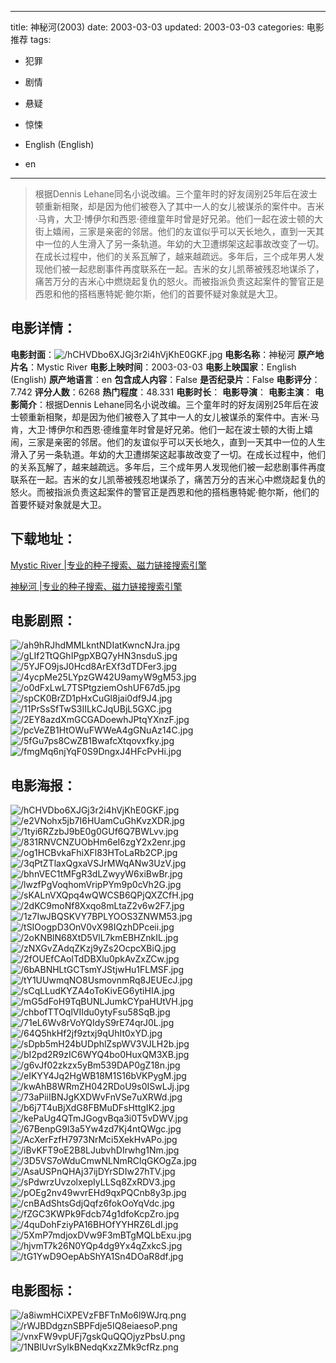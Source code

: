 
---
title: 神秘河(2003)
date: 2003-03-03
updated: 2003-03-03
categories: 电影推荐
tags:
- 犯罪
- 剧情
- 悬疑
- 惊悚

- English (English)
- en
---


> 根据Dennis Lehane同名小说改编。三个童年时的好友阔别25年后在波士顿重新相聚，却是因为他们被卷入了其中一人的女儿被谋杀的案件中。吉米·马肯，大卫·博伊尔和西恩·德维童年时曾是好兄弟。他们一起在波士顿的大街上嬉闹，三家是亲密的邻居。他们的友谊似乎可以天长地久，直到一天其中一位的人生滑入了另一条轨道。年幼的大卫遭绑架这起事故改变了一切。在成长过程中，他们的关系瓦解了，越来越疏远。多年后，三个成年男人发现他们被一起悲剧事件再度联系在一起。吉米的女儿凯蒂被残忍地谋杀了，痛苦万分的吉米心中燃烧起复仇的怒火。而被指派负责这起案件的警官正是西恩和他的搭档惠特妮·鲍尔斯，他们的首要怀疑对象就是大卫。

## **电影详情**：

**电影封面**：<img src="https://image.tmdb.org/t/p/w200/hCHVDbo6XJGj3r2i4hVjKhE0GKF.jpg" alt="/hCHVDbo6XJGj3r2i4hVjKhE0GKF.jpg" title="/hCHVDbo6XJGj3r2i4hVjKhE0GKF.jpg">
**电影名称**：神秘河
**原产地片名**：Mystic River
**电影上映时间**：2003-03-03
**电影上映国家**：English (English)
**原产地语言**：en
**包含成人内容**：False
**是否纪录片**：False
**电影评分**：7.742
**评分人数**：6268
**热门程度**：48.331
**电影时长**：
**电影导演**：
**电影主演**：
**电影简介**：根据Dennis Lehane同名小说改编。三个童年时的好友阔别25年后在波士顿重新相聚，却是因为他们被卷入了其中一人的女儿被谋杀的案件中。吉米·马肯，大卫·博伊尔和西恩·德维童年时曾是好兄弟。他们一起在波士顿的大街上嬉闹，三家是亲密的邻居。他们的友谊似乎可以天长地久，直到一天其中一位的人生滑入了另一条轨道。年幼的大卫遭绑架这起事故改变了一切。在成长过程中，他们的关系瓦解了，越来越疏远。多年后，三个成年男人发现他们被一起悲剧事件再度联系在一起。吉米的女儿凯蒂被残忍地谋杀了，痛苦万分的吉米心中燃烧起复仇的怒火。而被指派负责这起案件的警官正是西恩和他的搭档惠特妮·鲍尔斯，他们的首要怀疑对象就是大卫。

## **下载地址**：
[Mystic River |专业的种子搜索、磁力链接搜索引擎](https://movie.amd794.com:2083/?search=Mystic%20River&ordering=&mode=match_phrase&page_size=10&page=1)

[神秘河 |专业的种子搜索、磁力链接搜索引擎](https://movie.amd794.com:2083/?search=%E7%A5%9E%E7%A7%98%E6%B2%B3&ordering=&mode=match_phrase&page_size=10&page=1)
 

## **电影剧照**：
<img src="https://image.tmdb.org/t/p/original/ah9hRJhdMMLkntNDIatKwncNJra.jpg" alt="/ah9hRJhdMMLkntNDIatKwncNJra.jpg" title="/ah9hRJhdMMLkntNDIatKwncNJra.jpg"><img src="https://image.tmdb.org/t/p/original/gLIf2TtQGhIPgpXBQ7yHN3nsduS.jpg" alt="/gLIf2TtQGhIPgpXBQ7yHN3nsduS.jpg" title="/gLIf2TtQGhIPgpXBQ7yHN3nsduS.jpg"><img src="https://image.tmdb.org/t/p/original/5YJFO9jsJ0Hcd8ArEXf3dTDFer3.jpg" alt="/5YJFO9jsJ0Hcd8ArEXf3dTDFer3.jpg" title="/5YJFO9jsJ0Hcd8ArEXf3dTDFer3.jpg"><img src="https://image.tmdb.org/t/p/original/4ycpMe25LYpzGW42U9amyW9gM53.jpg" alt="/4ycpMe25LYpzGW42U9amyW9gM53.jpg" title="/4ycpMe25LYpzGW42U9amyW9gM53.jpg"><img src="https://image.tmdb.org/t/p/original/o0dFxLwL7TSPtgziemOshUF67d5.jpg" alt="/o0dFxLwL7TSPtgziemOshUF67d5.jpg" title="/o0dFxLwL7TSPtgziemOshUF67d5.jpg"><img src="https://image.tmdb.org/t/p/original/spCK0BrZD1pHxCuGl8jai0df9J4.jpg" alt="/spCK0BrZD1pHxCuGl8jai0df9J4.jpg" title="/spCK0BrZD1pHxCuGl8jai0df9J4.jpg"><img src="https://image.tmdb.org/t/p/original/11PrSsSfTwS3IILkCJqUBjL5GXC.jpg" alt="/11PrSsSfTwS3IILkCJqUBjL5GXC.jpg" title="/11PrSsSfTwS3IILkCJqUBjL5GXC.jpg"><img src="https://image.tmdb.org/t/p/original/2EY8azdXmGCGADoewhJPtqYXnzF.jpg" alt="/2EY8azdXmGCGADoewhJPtqYXnzF.jpg" title="/2EY8azdXmGCGADoewhJPtqYXnzF.jpg"><img src="https://image.tmdb.org/t/p/original/pcVeZB1HtOWuFWWeA4gGNuAz14C.jpg" alt="/pcVeZB1HtOWuFWWeA4gGNuAz14C.jpg" title="/pcVeZB1HtOWuFWWeA4gGNuAz14C.jpg"><img src="https://image.tmdb.org/t/p/original/5fGu7ps8CwZB1BwafcXtqovxfky.jpg" alt="/5fGu7ps8CwZB1BwafcXtqovxfky.jpg" title="/5fGu7ps8CwZB1BwafcXtqovxfky.jpg"><img src="https://image.tmdb.org/t/p/original/fmgMq6njYqF0S9DngxJ4HFcPvHi.jpg" alt="/fmgMq6njYqF0S9DngxJ4HFcPvHi.jpg" title="/fmgMq6njYqF0S9DngxJ4HFcPvHi.jpg">

## **电影海报**：
<img src="https://image.tmdb.org/t/p/original/hCHVDbo6XJGj3r2i4hVjKhE0GKF.jpg" alt="/hCHVDbo6XJGj3r2i4hVjKhE0GKF.jpg" title="/hCHVDbo6XJGj3r2i4hVjKhE0GKF.jpg"><img src="https://image.tmdb.org/t/p/original/e2VNohx5jb7I6HUamCuGhKvzXDR.jpg" alt="/e2VNohx5jb7I6HUamCuGhKvzXDR.jpg" title="/e2VNohx5jb7I6HUamCuGhKvzXDR.jpg"><img src="https://image.tmdb.org/t/p/original/1tyi6RZzbJ9bE0g0GUf6Q7BWLvv.jpg" alt="/1tyi6RZzbJ9bE0g0GUf6Q7BWLvv.jpg" title="/1tyi6RZzbJ9bE0g0GUf6Q7BWLvv.jpg"><img src="https://image.tmdb.org/t/p/original/831RNVCNZUObHm6eI6zgY2x2enr.jpg" alt="/831RNVCNZUObHm6eI6zgY2x2enr.jpg" title="/831RNVCNZUObHm6eI6zgY2x2enr.jpg"><img src="https://image.tmdb.org/t/p/original/og1HCBvkaFhiXFl83HToLaRb2CP.jpg" alt="/og1HCBvkaFhiXFl83HToLaRb2CP.jpg" title="/og1HCBvkaFhiXFl83HToLaRb2CP.jpg"><img src="https://image.tmdb.org/t/p/original/3qPtZTlaxQgxaVSJrMWqANw3UzV.jpg" alt="/3qPtZTlaxQgxaVSJrMWqANw3UzV.jpg" title="/3qPtZTlaxQgxaVSJrMWqANw3UzV.jpg"><img src="https://image.tmdb.org/t/p/original/bhnVEC1tMFgR3dLZwyyW6xiBwBr.jpg" alt="/bhnVEC1tMFgR3dLZwyyW6xiBwBr.jpg" title="/bhnVEC1tMFgR3dLZwyyW6xiBwBr.jpg"><img src="https://image.tmdb.org/t/p/original/lwzfPgVoqhomVripPYm9p0cVh2G.jpg" alt="/lwzfPgVoqhomVripPYm9p0cVh2G.jpg" title="/lwzfPgVoqhomVripPYm9p0cVh2G.jpg"><img src="https://image.tmdb.org/t/p/original/sKALnVXQpq4wQWCSB6QPjQXZCfH.jpg" alt="/sKALnVXQpq4wQWCSB6QPjQXZCfH.jpg" title="/sKALnVXQpq4wQWCSB6QPjQXZCfH.jpg"><img src="https://image.tmdb.org/t/p/original/2dKC9moNf8Xxqo8mLtaZ2v6w2F7.jpg" alt="/2dKC9moNf8Xxqo8mLtaZ2v6w2F7.jpg" title="/2dKC9moNf8Xxqo8mLtaZ2v6w2F7.jpg"><img src="https://image.tmdb.org/t/p/original/1z7IwJBQSKVY7BPLYOOS3ZNWM53.jpg" alt="/1z7IwJBQSKVY7BPLYOOS3ZNWM53.jpg" title="/1z7IwJBQSKVY7BPLYOOS3ZNWM53.jpg"><img src="https://image.tmdb.org/t/p/original/tSIOogpD3OnV0vX98IQzhDPceii.jpg" alt="/tSIOogpD3OnV0vX98IQzhDPceii.jpg" title="/tSIOogpD3OnV0vX98IQzhDPceii.jpg"><img src="https://image.tmdb.org/t/p/original/2oKNBlN68XtD5VlL7kmEBHZnkIL.jpg" alt="/2oKNBlN68XtD5VlL7kmEBHZnkIL.jpg" title="/2oKNBlN68XtD5VlL7kmEBHZnkIL.jpg"><img src="https://image.tmdb.org/t/p/original/zNXGvZAdqZKzj9yZs2OcpcXBiQ.jpg" alt="/zNXGvZAdqZKzj9yZs2OcpcXBiQ.jpg" title="/zNXGvZAdqZKzj9yZs2OcpcXBiQ.jpg"><img src="https://image.tmdb.org/t/p/original/2fOUEfCAolTdDBXlu0pkAvZxZCw.jpg" alt="/2fOUEfCAolTdDBXlu0pkAvZxZCw.jpg" title="/2fOUEfCAolTdDBXlu0pkAvZxZCw.jpg"><img src="https://image.tmdb.org/t/p/original/6bABNHLtGCTsmYJStjwHu1FLMSF.jpg" alt="/6bABNHLtGCTsmYJStjwHu1FLMSF.jpg" title="/6bABNHLtGCTsmYJStjwHu1FLMSF.jpg"><img src="https://image.tmdb.org/t/p/original/tY1UUwmqNO8UsmovnmRq8JEUEcJ.jpg" alt="/tY1UUwmqNO8UsmovnmRq8JEUEcJ.jpg" title="/tY1UUwmqNO8UsmovnmRq8JEUEcJ.jpg"><img src="https://image.tmdb.org/t/p/original/sCqLLudKYZA4oToKivEG6ytiHIA.jpg" alt="/sCqLLudKYZA4oToKivEG6ytiHIA.jpg" title="/sCqLLudKYZA4oToKivEG6ytiHIA.jpg"><img src="https://image.tmdb.org/t/p/original/mG5dFoH9TqBUNLJumkCYpaHUtVH.jpg" alt="/mG5dFoH9TqBUNLJumkCYpaHUtVH.jpg" title="/mG5dFoH9TqBUNLJumkCYpaHUtVH.jpg"><img src="https://image.tmdb.org/t/p/original/chbofTTOqlVIIdu0ytyFsu58SqB.jpg" alt="/chbofTTOqlVIIdu0ytyFsu58SqB.jpg" title="/chbofTTOqlVIIdu0ytyFsu58SqB.jpg"><img src="https://image.tmdb.org/t/p/original/71eL6Wv8rVoYQIdyS9rE74qrJ0L.jpg" alt="/71eL6Wv8rVoYQIdyS9rE74qrJ0L.jpg" title="/71eL6Wv8rVoYQIdyS9rE74qrJ0L.jpg"><img src="https://image.tmdb.org/t/p/original/64Q5hkHf2jf9ztxj9qUhIt0xYD.jpg" alt="/64Q5hkHf2jf9ztxj9qUhIt0xYD.jpg" title="/64Q5hkHf2jf9ztxj9qUhIt0xYD.jpg"><img src="https://image.tmdb.org/t/p/original/sDpb5mH24bUDphlZspWV3VJLH2b.jpg" alt="/sDpb5mH24bUDphlZspWV3VJLH2b.jpg" title="/sDpb5mH24bUDphlZspWV3VJLH2b.jpg"><img src="https://image.tmdb.org/t/p/original/bI2pd2R9zIC6WYQ4bo0HuxQM3XB.jpg" alt="/bI2pd2R9zIC6WYQ4bo0HuxQM3XB.jpg" title="/bI2pd2R9zIC6WYQ4bo0HuxQM3XB.jpg"><img src="https://image.tmdb.org/t/p/original/g6vJf02zkzx5yBm539DAP0gZ18n.jpg" alt="/g6vJf02zkzx5yBm539DAP0gZ18n.jpg" title="/g6vJf02zkzx5yBm539DAP0gZ18n.jpg"><img src="https://image.tmdb.org/t/p/original/eIKYY4Jq2HgWB18M1S16bVKPygM.jpg" alt="/eIKYY4Jq2HgWB18M1S16bVKPygM.jpg" title="/eIKYY4Jq2HgWB18M1S16bVKPygM.jpg"><img src="https://image.tmdb.org/t/p/original/kwAhB8WRmZH042RDoU9s0ISwLJj.jpg" alt="/kwAhB8WRmZH042RDoU9s0ISwLJj.jpg" title="/kwAhB8WRmZH042RDoU9s0ISwLJj.jpg"><img src="https://image.tmdb.org/t/p/original/73aPiiIBNJgKXDWvFnVSe7uXRWd.jpg" alt="/73aPiiIBNJgKXDWvFnVSe7uXRWd.jpg" title="/73aPiiIBNJgKXDWvFnVSe7uXRWd.jpg"><img src="https://image.tmdb.org/t/p/original/b6j7T4uBjXdG8FBMuDFsHttgIK2.jpg" alt="/b6j7T4uBjXdG8FBMuDFsHttgIK2.jpg" title="/b6j7T4uBjXdG8FBMuDFsHttgIK2.jpg"><img src="https://image.tmdb.org/t/p/original/kePaUg4QTmJGogvBqa3i0T5vDWV.jpg" alt="/kePaUg4QTmJGogvBqa3i0T5vDWV.jpg" title="/kePaUg4QTmJGogvBqa3i0T5vDWV.jpg"><img src="https://image.tmdb.org/t/p/original/67BenpG9l3a5Yw4zd7Kj4ntQWgc.jpg" alt="/67BenpG9l3a5Yw4zd7Kj4ntQWgc.jpg" title="/67BenpG9l3a5Yw4zd7Kj4ntQWgc.jpg"><img src="https://image.tmdb.org/t/p/original/AcXerFzfH7973NrMci5XekHvAPo.jpg" alt="/AcXerFzfH7973NrMci5XekHvAPo.jpg" title="/AcXerFzfH7973NrMci5XekHvAPo.jpg"><img src="https://image.tmdb.org/t/p/original/iBvKFT9oE2B8LJubvhDIrwhg1Nm.jpg" alt="/iBvKFT9oE2B8LJubvhDIrwhg1Nm.jpg" title="/iBvKFT9oE2B8LJubvhDIrwhg1Nm.jpg"><img src="https://image.tmdb.org/t/p/original/3D5VS7oWduCmwNLNmRClqGKOgZa.jpg" alt="/3D5VS7oWduCmwNLNmRClqGKOgZa.jpg" title="/3D5VS7oWduCmwNLNmRClqGKOgZa.jpg"><img src="https://image.tmdb.org/t/p/original/AsaUSPnQHAj37ijDYrSDIw27hTV.jpg" alt="/AsaUSPnQHAj37ijDYrSDIw27hTV.jpg" title="/AsaUSPnQHAj37ijDYrSDIw27hTV.jpg"><img src="https://image.tmdb.org/t/p/original/sPdwrzUvzolxepIyLLSq8ZxRDV3.jpg" alt="/sPdwrzUvzolxepIyLLSq8ZxRDV3.jpg" title="/sPdwrzUvzolxepIyLLSq8ZxRDV3.jpg"><img src="https://image.tmdb.org/t/p/original/pOEg2nv49wvrEHd9qxPQCnb8y3p.jpg" alt="/pOEg2nv49wvrEHd9qxPQCnb8y3p.jpg" title="/pOEg2nv49wvrEHd9qxPQCnb8y3p.jpg"><img src="https://image.tmdb.org/t/p/original/cnBAdShtsGdjQqfz6fokOoYqVdc.jpg" alt="/cnBAdShtsGdjQqfz6fokOoYqVdc.jpg" title="/cnBAdShtsGdjQqfz6fokOoYqVdc.jpg"><img src="https://image.tmdb.org/t/p/original/fZGC3KWPk9Fdcb74g1dfoKcpZro.jpg" alt="/fZGC3KWPk9Fdcb74g1dfoKcpZro.jpg" title="/fZGC3KWPk9Fdcb74g1dfoKcpZro.jpg"><img src="https://image.tmdb.org/t/p/original/4quDohFziyPA16BHOfYYHRZ6LdI.jpg" alt="/4quDohFziyPA16BHOfYYHRZ6LdI.jpg" title="/4quDohFziyPA16BHOfYYHRZ6LdI.jpg"><img src="https://image.tmdb.org/t/p/original/5XmP7mdjoxDVw9F3mBTgMQLbExu.jpg" alt="/5XmP7mdjoxDVw9F3mBTgMQLbExu.jpg" title="/5XmP7mdjoxDVw9F3mBTgMQLbExu.jpg"><img src="https://image.tmdb.org/t/p/original/hjvmT7k26N0YQp4dg9Yx4qZxkcS.jpg" alt="/hjvmT7k26N0YQp4dg9Yx4qZxkcS.jpg" title="/hjvmT7k26N0YQp4dg9Yx4qZxkcS.jpg"><img src="https://image.tmdb.org/t/p/original/tG1YwD9OepAbShYA1Sn4DOaR8df.jpg" alt="/tG1YwD9OepAbShYA1Sn4DOaR8df.jpg" title="/tG1YwD9OepAbShYA1Sn4DOaR8df.jpg">

## **电影图标**：
<img src="https://image.tmdb.org/t/p/original/a8iwmHCiXPEVzFBFTnMo6l9WJrq.png" alt="/a8iwmHCiXPEVzFBFTnMo6l9WJrq.png" title="/a8iwmHCiXPEVzFBFTnMo6l9WJrq.png"><img src="https://image.tmdb.org/t/p/original/rWJBDdgznSBPFdje5IQ8eiaesoP.png" alt="/rWJBDdgznSBPFdje5IQ8eiaesoP.png" title="/rWJBDdgznSBPFdje5IQ8eiaesoP.png"><img src="https://image.tmdb.org/t/p/original/vnxFW9vpUFj7gskQuQQOjyzPbsU.png" alt="/vnxFW9vpUFj7gskQuQQOjyzPbsU.png" title="/vnxFW9vpUFj7gskQuQQOjyzPbsU.png"><img src="https://image.tmdb.org/t/p/original/1NBlUvrSyIkBNedqKxzZMk9cfRz.png" alt="/1NBlUvrSyIkBNedqKxzZMk9cfRz.png" title="/1NBlUvrSyIkBNedqKxzZMk9cfRz.png">
